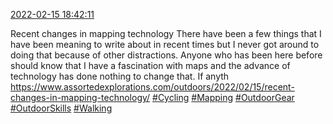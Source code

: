 [2022-02-15 18:42:11](https://mstdn.social/@hill_wanderer/107803478048169576)

Recent changes in mapping technology There have been a few things that I have been meaning to write about in recent times but I never got around to doing that because of other distractions. Anyone who has been here before should know that I have a fascination with maps and the advance of technology has done nothing to change that. If anyth <a href="https://www.assortedexplorations.com/outdoors/2022/02/15/recent-changes-in-mapping-technology/" target="_blank" rel="nofollow noopener noreferrer" translate="no">https://www.assortedexplorations.com/outdoors/2022/02/15/recent-changes-in-mapping-technology/</a> <a href="https://mstdn.social/tags/Cycling" class="mention hashtag" rel="tag">#Cycling</a> <a href="https://mstdn.social/tags/Mapping" class="mention hashtag" rel="tag">#Mapping</a> <a href="https://mstdn.social/tags/OutdoorGear" class="mention hashtag" rel="tag">#OutdoorGear</a> <a href="https://mstdn.social/tags/OutdoorSkills" class="mention hashtag" rel="tag">#OutdoorSkills</a> <a href="https://mstdn.social/tags/Walking" class="mention hashtag" rel="tag">#Walking</a>